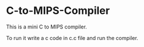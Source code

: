 # C-to-MIPS-Compiler

This is a mini C to MIPS compiler.

To run it write a c code in c.c file and run the compiler.

